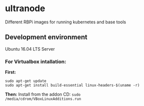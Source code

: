 # ultranode
Different RBPi images for running kubernetes and base tools


## Development environment

Ubuntu 16.04 LTS Server

### For Virtualbox intallation: 

**First:**
```
sudo apt-get update
sudo apt-get install build-essential linux-headers-$(uname -r)
``` 

**Then:** Install from the addon CD: ```sudo /media/cdrom/VBoxLinuxAdditions.run```
